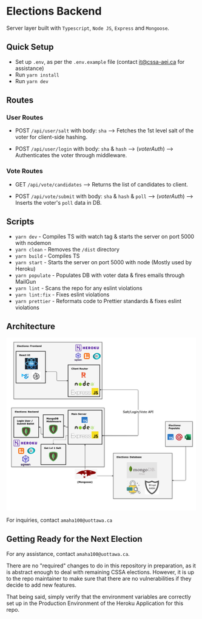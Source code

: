 # Elections Backend

Server layer built with `Typescript`, `Node JS`, `Express` and `Mongoose`.

## Quick Setup

- Set up `.env`, as per the `.env.example` file (contact it@cssa-aei.ca for assistance)
- Run `yarn install`
- Run `yarn dev`

## Routes

### User Routes

- POST `/api/user/salt` with body: `sha` --> Fetches the 1st level salt of the voter for client-side hashing.

- POST `/api/user/login` with body: `sha` & `hash` --> (_voterAuth_) --> Authenticates the voter through middleware.

### Vote Routes

- GET `/api/vote/candidates` --> Returns the list of candidates to client.

- POST `/api/vote/submit` with body: `sha` & `hash` & `poll` --> (_voterAuth_) --> Inserts the voter's `poll` data in DB.

## Scripts

- `yarn dev` - Compiles TS with watch tag & starts the server on port 5000 with nodemon
- `yarn clean` - Removes the `/dist` directory
- `yarn build` - Compiles TS
- `yarn start` - Starts the server on port 5000 with node (Mostly used by Heroku)
- `yarn populate` - Populates DB with voter data & fires emails through MailGun
- `yarn lint` - Scans the repo for any eslint violations
- `yarn lint:fix` - Fixes eslint violations
- `yarn prettier` - Reformats code to Prettier standards & fixes eslint violations

## Architecture

<img src="./assets/stack.png"  width="500"/>

For inquiries, contact `amaha100@uottawa.ca`

## Getting Ready for the Next Election

For any assistance, contact `amaha100@uottawa.ca`.

There are no "required" changes to do in this repository in preparation, as it is abstract enough to deal with remaining CSSA elections. However, it is up to the repo maintainer to make sure that there are no vulnerabilities if they decide to add new features.

That being said, simply verify that the environment variables are correctly set up in the Production Environment of the Heroku Application for this repo.

